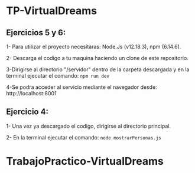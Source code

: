 # TP-VirtualDreams

## Ejercicios 5 y 6:

1- Para utilizar el proyecto necesitaras: Node.Js (v12.18.3), npm (6.14.6).

2- Descarga el codigo a tu maquina haciendo un clone de este repositorio.

3-Dirigirse al directorio "/servidor" dentro de la carpeta descargada y en la terminal ejecutar el comando:  ```npm run dev```

4-Se podra acceder al servicio mediante el navegador desde: http://localhost:8001

## Ejercicio 4:

1- Una vez ya descargado el codigo, dirigirse al directorio principal.

2- En la terminal ejecutar el comando: ```node mostrarPersonas.js```

# TrabajoPractico-VirtualDreams
